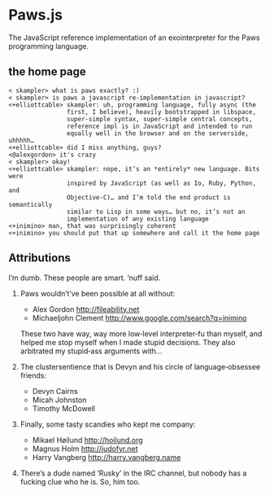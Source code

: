 Paws.js
=======
The JavaScript reference implementation of an exointerpreter for the
Paws programming language.

the home page
-------------

    < skampler> what is paws exactly? :)
    < skampler> is paws a javascript re-implementation in javascript?
    <+elliottcable> skampler: uh, programming language, fully async (the
                    first, I believe), heavily bootstrapped in libspace,
                    super-simple syntax, super-simple central concepts,
                    reference impl is in JavaScript and intended to run
                    equally well in the browser and on the serverside, uhhhhh…
    <+elliottcable> did I miss anything, guys?
    <@alexgordon> it's crazy
    < skampler> okay!
    <+elliottcable> skampler: nope, it’s an *entirely* new language. Bits were
                    inspired by JavaScript (as well as Io, Ruby, Python, and
                    Objective-C)… and I’m told the end product is semantically
                    similar to Lisp in some ways… but no, it’s not an
                    implementation of any existing language
    <+inimino> man, that was surprisingly coherent
    <+inimino> you should put that up somewhere and call it the home page

Attributions
------------
I’m dumb. These people are smart. ’nuff said.

1. Paws wouldn’t’ve been possible at all without:
   - Alex Gordon <http://fileability.net>
   - Michaeljohn Clement <http://www.google.com/search?q=inimino>
   
   These two have way, way more low‐level interpreter‐fu than myself, and
   helped me stop myself when I made stupid decisions. They also arbitrated my
   stupid‐ass arguments with…

2. The clustersentience that is Devyn and his circle of language‐obsessee
   friends:
   - Devyn Cairns
   - Micah Johnston
   - Timothy McDowell

3. Finally, some tasty scandies who kept me company:
   - Mikael Høilund <http://hoilund.org>
   - Magnus Holm <http://judofyr.net>
   - Harry Vangberg <http://harry.vangberg.name>

4. There’s a dude named ‘Rusky’ in the IRC channel, but nobody has a fucking
   clue who he is. So, him too.
